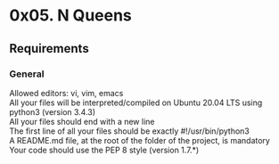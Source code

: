 # 0x05. N Queens

## Requirements

### General  

Allowed editors: vi, vim, emacs  
All your files will be interpreted/compiled on Ubuntu 20.04 LTS using python3 (version 3.4.3)  
All your files should end with a new line  
The first line of all your files should be exactly #!/usr/bin/python3  
A README.md file, at the root of the folder of the project, is mandatory  
Your code should use the PEP 8 style (version 1.7.*) 
